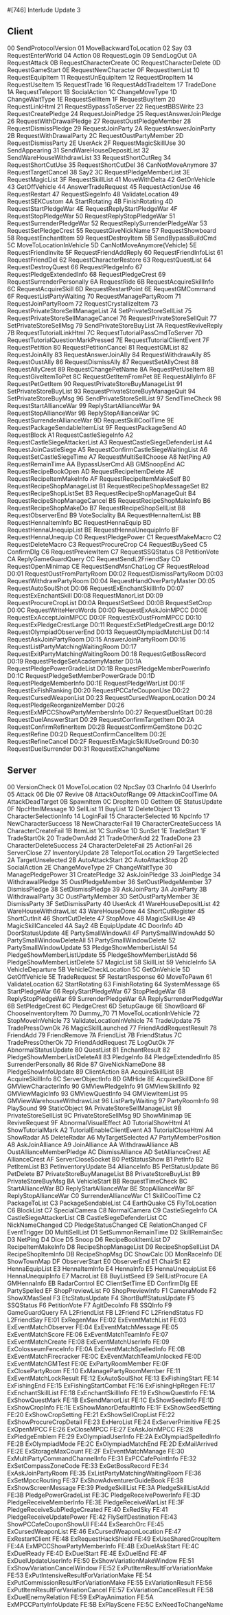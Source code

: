 #[746] Interlude Update 3
## Client
00 SendProtocolVersion
01 MoveBackwardToLocation
02 Say
03 RequestEnterWorld
04 Action
08 RequestLogin
09 SendLogOut
0A RequestAttack
0B RequestCharacterCreate
0C RequestCharacterDelete
0D RequestGameStart
0E RequestNewCharacter
0F RequestItemList
10 RequestEquipItem
11 RequestUnEquipItem
12 RequestDropItem
14 RequestUseItem
15 RequestTrade
16 RequestAddTradeItem
17 TradeDone
1A RequestTeleport
1B SocialAction
1C ChangeMoveType
1D ChangeWaitType
1E RequestSellItem
1F RequestBuyItem
20 RequestLinkHtml
21 RequestBypassToServer
22 RequestBBSWrite
23 RequestCreatePledge
24 RequestJoinPledge
25 RequestAnswerJoinPledge
26 RequestWithDrawalPledge
27 RequestOustPledgeMember
28 RequestDismissPledge
29 RequestJoinParty
2A RequestAnswerJoinParty
2B RequestWithDrawalParty
2C RequestOustPartyMember
2D RequestDismissParty
2E UserAck
2F RequestMagicSkillUse
30 SendAppearing
31 SendWareHouseDepositList
32 SendWareHouseWithdrawList
33 RequestShortCutReg
34 RequestShortCutUse
35 RequestShortCutDel
36 CanNotMoveAnymore
37 RequestTargetCancel
38 Say2
3C RequestPledgeMemberList
3E RequestMagicList
3F RequestSkillList
41 MoveWithDelta
42 GetOnVehicle
43 GetOffVehicle
44 AnswerTradeRequest
45 RequestActionUse
46 RequestRestart
47 RequestSiegeInfo
48 ValidateLocation
49 RequestSEKCustom
4A StartRotating
4B FinishRotating
4D RequestStartPledgeWar
4E RequestReplyStartPledgeWar
4F RequestStopPledgeWar
50 RequestReplyStopPledgeWar
51 RequestSurrenderPledgeWar
52 RequestReplySurrenderPledgeWar
53 RequestSetPledgeCrest
55 RequestGiveNickName
57 RequestShowboard
58 RequestEnchantItem
59 RequestDestroyItem
5B SendBypassBuildCmd
5C MoveToLocationInVehicle
5D CanNotMoveAnymore(Vehicle)
5E RequestFriendInvite
5F RequestFriendAddReply
60 RequestFriendInfoList
61 RequestFriendDel
62 RequestCharacterRestore
63 RequestQuestList
64 RequestDestroyQuest
66 RequestPledgeInfo
67 RequestPledgeExtendedInfo
68 RequestPledgeCrest
69 RequestSurrenderPersonally
6A RequestRide
6B RequestAcquireSkillInfo
6C RequestAcquireSkill
6D RequestRestartPoint
6E RequestGMCommand
6F RequestListPartyWaiting
70 RequestManagePartyRoom
71 RequestJoinPartyRoom
72 RequestCrystallizeItem
73 RequestPrivateStoreSellManageList
74 SetPrivateStoreSellList
75 RequestPrivateStoreSellManageCancel
76 RequestPrivateStoreSellQuit
77 SetPrivateStoreSellMsg
79 SendPrivateStoreBuyList
7A RequestReviveReply
7B RequestTutorialLinkHtml
7C RequestTutorialPassCmdToServer
7D RequestTutorialQuestionMarkPressed
7E RequestTutorialClientEvent
7F RequestPetition
80 RequestPetitionCancel
81 RequestGMList
82 RequestJoinAlly
83 RequestAnswerJoinAlly
84 RequestWithdrawAlly
85 RequestOustAlly
86 RequestDismissAlly
87 RequestSetAllyCrest
88 RequestAllyCrest
89 RequestChangePetName
8A RequestPetUseItem
8B RequestGiveItemToPet
8C RequestGetItemFromPet
8E RequestAllyInfo
8F RequestPetGetItem
90 RequestPrivateStoreBuyManageList
91 SetPrivateStoreBuyList
93 RequestPrivateStoreBuyManageQuit
94 SetPrivateStoreBuyMsg
96 SendPrivateStoreSellList
97 SendTimeCheck
98 RequestStartAllianceWar
99 ReplyStartAllianceWar
9A RequestStopAllianceWar
9B ReplyStopAllianceWar
9C RequestSurrenderAllianceWar
9D RequestSkillCoolTime
9E RequestPackageSendableItemList
9F RequestPackageSend
A0 RequestBlock
A1 RequestCastleSiegeInfo
A2 RequestCastleSiegeAttackerList
A3 RequestCastleSiegeDefenderList
A4 RequestJoinCastleSiege
A5 RequestConfirmCastleSiegeWaitingList
A6 RequestSetCastleSiegeTime
A7 RequestMultiSellChoose
A8 NetPing
A9 RequestRemainTime
AA BypassUserCmd
AB GMSnoopEnd
AC RequestRecipeBookOpen
AD RequestRecipeItemDelete
AE RequestRecipeItemMakeInfo
AF RequestRecipeItemMakeSelf
B0 RequestRecipeShopManageList
B1 RequestRecipeShopMessageSet
B2 RequestRecipeShopListSet
B3 RequestRecipeShopManageQuit
B4 RequestRecipeShopManageCancel
B5 RequestRecipeShopMakeInfo
B6 RequestRecipeShopMakeDo
B7 RequestRecipeShopSellList
B8 RequestObserverEnd
B9 VoteSociality
BA RequestHennaItemList
BB RequestHennaItemInfo
BC RequestHennaEquip
BD RequestHennaUnequipList
BE RequestHennaUnequipInfo
BF RequestHennaUnequip
C0 RequestPledgePower
C1 RequestMakeMacro
C2 RequestDeleteMacro
C3 RequestProcureCrop
C4 RequestBuySeed
C5 ConfirmDlg
C6 RequestPreviewItem
C7 RequestSSQStatus
C8 PetitionVote
CA ReplyGameGuardQuery
CC RequestSendL2FriendSay
CD RequestOpenMinimap
CE RequestSendMsnChatLog
CF RequestReload
D0:01 RequestOustFromPartyRoom
D0:02 RequestDismissPartyRoom
D0:03 RequestWithdrawPartyRoom
D0:04 RequestHandOverPartyMaster
D0:05 RequestAutoSoulShot
D0:06 RequestExEnchantSkillInfo
D0:07 RequestExEnchantSkill
D0:08 RequestManorList
D0:09 RequestProcureCropList
D0:0A RequestSetSeed
D0:0B RequestSetCrop
D0:0C RequestWriteHeroWords
D0:0D RequestExAskJoinMPCC
D0:0E RequestExAcceptJoinMPCC
D0:0F RequestExOustFromMPCC
D0:10 RequestExPledgeCrestLarge
D0:11 RequestExSetPledgeCrestLarge
D0:12 RequestOlympiadObserverEnd
D0:13 RequestOlympiadMatchList
D0:14 RequestAskJoinPartyRoom
D0:15 AnswerJoinPartyRoom
D0:16 RequestListPartyMatchingWaitingRoom
D0:17 RequestExitPartyMatchingWaitingRoom
D0:18 RequestGetBossRecord
D0:19 RequestPledgeSetAcademyMaster
D0:1A RequestPledgePowerGradeList
D0:1B RequestPledgeMemberPowerInfo
D0:1C RequestPledgeSetMemberPowerGrade
D0:1D RequestPledgeMemberInfo
D0:1E RequestPledgeWarList
D0:1F RequestExFishRanking
D0:20 RequestPCCafeCouponUse
D0:22 RequestCursedWeaponList
D0:23 RequestCursedWeaponLocation
D0:24 RequestPledgeReorganizeMember
D0:26 RequestExMPCCShowPartyMembersInfo
D0:27 RequestDuelStart
D0:28 RequestDuelAnswerStart
D0:29 RequestConfirmTargetItem
D0:2A RequestConfirmRefinerItem
D0:2B RequestConfirmGemStone
D0:2C RequestRefine
D0:2D RequestConfirmCancelItem
D0:2E RequestRefineCancel
D0:2F RequestExMagicSkillUseGround
D0:30 RequestDuelSurrender
D0:31 RequestExChangeName

## Server
00 VersionCheck
01 MoveToLocation
02 NpcSay
03 CharInfo
04 UserInfo
05 Attack
06 Die
07 Revive
08 AttackOutofRange
09 AttackinCoolTime
0A AttackDeadTarget
0B SpawnItem
0C DropItem
0D GetItem
0E StatusUpdate
0F NpcHtmlMessage
10 SellList
11 BuyList
12 DeleteObject
13 CharacterSelectionInfo
14 LoginFail
15 CharacterSelected
16 NpcInfo
17 NewCharacterSuccess
18 NewCharacterFail
19 CharacterCreateSuccess
1A CharacterCreateFail
1B ItemList
1C SunRise
1D SunSet
1E TradeStart
1F TradeStartOk
20 TradeOwnAdd
21 TradeOtherAdd
22 TradeDone
23 CharacterDeleteSuccess
24 CharacterDeleteFail
25 ActionFail
26 ServerClose
27 InventoryUpdate
28 TeleportToLocation
29 TargetSelected
2A TargetUnselected
2B AutoAttackStart
2C AutoAttackStop
2D SocialAction
2E ChangeMoveType
2F ChangeWaitType
30 ManagePledgePower
31 CreatePledge
32 AskJoinPledge
33 JoinPledge
34 WithdrawalPledge
35 OustPledgeMember
36 SetOustPledgeMember
37 DismissPledge
38 SetDismissPledge
39 AskJoinParty
3A JoinParty
3B WithdrawalParty
3C OustPartyMember
3D SetOustPartyMember
3E DismissParty
3F SetDismissParty
40 UserAck
41 WareHouseDepositList
42 WareHouseWithdrawList
43 WareHouseDone
44 ShortCutRegister
45 ShortCutInit
46 ShortCutDelete
47 StopMove
48 MagicSkillUse
49 MagicSkillCanceled
4A Say2
4B EquipUpdate
4C DoorInfo
4D DoorStatusUpdate
4E PartySmallWindowAll
4F PartySmallWindowAdd
50 PartySmallWindowDeleteAll
51 PartySmallWindowDelete
52 PartySmallWindowUpdate
53 PledgeShowMemberListAll
54 PledgeShowMemberListUpdate
55 PledgeShowMemberListAdd
56 PledgeShowMemberListDelete
57 MagicList
58 SkillList
59 VehicleInfo
5A VehicleDeparture
5B VehicleCheckLocation
5C GetOnVehicle
5D GetOffVehicle
5E TradeRequest
5F RestartResponse
60 MoveToPawn
61 ValidateLocation
62 StartRotating
63 FinishRotating
64 SystemMessage
65 StartPledgeWar
66 ReplyStartPledgeWar
67 StopPledgeWar
68 ReplyStopPledgeWar
69 SurrenderPledgeWar
6A ReplySurrenderPledgeWar
6B SetPledgeCrest
6C PledgeCrest
6D SetupGauge
6E ShowBoard
6F ChooseInventoryItem
70 Dummy_70
71 MoveToLocationInVehicle
72 StopMoveInVehicle
73 ValidateLocationInVehicle
74 TradeUpdate
75 TradePressOwnOk
76 MagicSkillLaunched
77 FriendAddRequestResult
78 FriendAdd
79 FriendRemove
7A FriendList
7B FriendStatus
7C TradePressOtherOk
7D FriendAddRequest
7E LogOutOk
7F AbnormalStatusUpdate
80 QuestList
81 EnchantResult
82 PledgeShowMemberListDeleteAll
83 PledgeInfo
84 PledgeExtendedInfo
85 SurrenderPersonally
86 Ride
87 GiveNickNameDone
88 PledgeShowInfoUpdate
89 ClientAction
8A AcquireSkillList
8B AcquireSkillInfo
8C ServerObjectInfo
8D GMHide
8E AcquireSkillDone
8F GMViewCharacterInfo
90 GMViewPledgeInfo
91 GMViewSkillInfo
92 GMViewMagicInfo
93 GMViewQuestInfo
94 GMViewItemList
95 GMViewWarehouseWithdrawList
96 ListPartyWaiting
97 PartyRoomInfo
98 PlaySound
99 StaticObject
9A PrivateStoreSellManageList
9B PrivateStoreSellList
9C PrivateStoreSellMsg
9D ShowMinimap
9E ReviveRequest
9F AbnormalVisualEffect
A0 TutorialShowHtml
A1 ShowTutorialMark
A2 TutorialEnableClientEvent
A3 TutorialCloseHtml
A4 ShowRadar
A5 DeleteRadar
A6 MyTargetSelected
A7 PartyMemberPosition
A8 AskJoinAlliance
A9 JoinAlliance
AA WithdrawAlliance
AB OustAllianceMemberPledge
AC DismissAlliance
AD SetAllianceCrest
AE AllianceCrest
AF ServerCloseSocket
B0 PetStatusShow
B1 PetInfo
B2 PetItemList
B3 PetInventoryUpdate
B4 AllianceInfo
B5 PetStatusUpdate
B6 PetDelete
B7 PrivateStoreBuyManageList
B8 PrivateStoreBuyList
B9 PrivateStoreBuyMsg
BA VehicleStart
BB RequestTimeCheck
BC StartAllianceWar
BD ReplyStartAllianceWar
BE StopAllianceWar
BF ReplyStopAllianceWar
C0 SurrenderAllianceWar
C1 SkillCoolTime
C2 PackageToList
C3 PackageSendableList
C4 EarthQuake
C5 FlyToLocation
C6 BlockList
C7 SpecialCamera
C8 NormalCamera
C9 CastleSiegeInfo
CA CastleSiegeAttackerList
CB CastleSiegeDefenderList
CC NickNameChanged
CD PledgeStatusChanged
CE RelationChanged
CF EventTrigger
D0 MultiSellList
D1 SetSummonRemainTime
D2 SkillRemainSec
D3 NetPing
D4 Dice
D5 Snoop
D6 RecipeBookItemList
D7 RecipeItemMakeInfo
D8 RecipeShopManageList
D9 RecipeShopSellList
DA RecipeShopItemInfo
DB RecipeShopMsg
DC ShowCalc
DD MonRaceInfo
DE ShowTownMap
DF ObserverStart
E0 ObserverEnd
E1 ChairSit
E2 HennaEquipList
E3 HennaItemInfo
E4 HennaInfo
E5 HennaUnequipList
E6 HennaUnequipInfo
E7 MacroList
E8 BuyListSeed
E9 SellListProcure
EA GMHennaInfo
EB RadarControl
EC ClientSetTime
ED ConfirmDlg
EE PartySpelled
EF ShopPreviewList
F0 ShopPreviewInfo
F1 CameraMode
F2 ShowXMasSeal
F3 EtcStatusUpdate
F4 ShortBuffStatusUpdate
F5 SSQStatus
F6 PetitionVote
F7 AgitDecoInfo
F8 SSQInfo
F9 GameGuardQuery
FA L2FriendList
FB L2Friend
FC L2FriendStatus
FD L2FriendSay
FE:01 ExRegenMax
FE:02 ExEventMatchList
FE:03 ExEventMatchObserver
FE:04 ExEventMatchMessage
FE:05 ExEventMatchScore
FE:06 ExEventMatchTeamInfo
FE:07 ExEventMatchCreate
FE:08 ExEventMatchUserInfo
FE:09 ExColosseumFenceInfo
FE:0A ExEventMatchSpelledInfo
FE:0B ExEventMatchFirecracker
FE:0C ExEventMatchTeamUnlocked
FE:0D ExEventMatchGMTest
FE:0E ExPartyRoomMember
FE:0F ExClosePartyRoom
FE:10 ExManagePartyRoomMember
FE:11 ExEventMatchLockResult
FE:12 ExAutoSoulShot
FE:13 ExFishingStart
FE:14 ExFishingEnd
FE:15 ExFishingStartCombat
FE:16 ExFishingHpRegen
FE:17 ExEnchantSkillList
FE:18 ExEnchantSkillInfo
FE:19 ExShowQuestInfo
FE:1A ExShowQuestMark
FE:1B ExSendManorList
FE:1C ExShowSeedInfo
FE:1D ExShowCropInfo
FE:1E ExShowManorDefaultInfo
FE:1F ExShowSeedSetting
FE:20 ExShowCropSetting
FE:21 ExShowSellCropList
FE:22 ExShowProcureCropDetail
FE:23 ExHeroList
FE:24 ExServerPrimitive
FE:25 ExOpenMPCC
FE:26 ExCloseMPCC
FE:27 ExAskJoinMPCC
FE:28 ExPledgeEmblem
FE:29 ExOlympiadUserInfo
FE:2A ExOlympiadSpelledInfo
FE:2B ExOlympiadMode
FE:2C ExOlympiadMatchEnd
FE:2D ExMailArrived
FE:2E ExStorageMaxCount
FE:2F ExEventMatchManage
FE:30 ExMultiPartyCommandChannelInfo
FE:31 ExPCCafePointInfo
FE:32 ExSetCompassZoneCode
FE:33 ExGetBossRecord
FE:34 ExAskJoinPartyRoom
FE:35 ExListPartyMatchingWaitingRoom
FE:36 ExSetMpccRouting
FE:37 ExShowAdventurerGuideBook
FE:38 ExShowScreenMessage
FE:39 PledgeSkillList
FE:3A PledgeSkillListAdd
FE:3B PledgePowerGradeList
FE:3C PledgeReceivePowerInfo
FE:3D PledgeReceiveMemberInfo
FE:3E PledgeReceiveWarList
FE:3F PledgeReceiveSubPledgeCreated
FE:40 ExRedSky
FE:41 PledgeReceiveUpdatePower
FE:42 FlySelfDestination
FE:43 ShowPCCafeCouponShowUI
FE:44 ExSearchOrc
FE:45 ExCursedWeaponList
FE:46 ExCursedWeaponLocation
FE:47 ExRestartClient
FE:48 ExRequestHackShield
FE:49 ExUseSharedGroupItem
FE:4A ExMPCCShowPartyMemberInfo
FE:4B ExDuelAskStart
FE:4C ExDuelReady
FE:4D ExDuelStart
FE:4E ExDuelEnd
FE:4F ExDuelUpdateUserInfo
FE:50 ExShowVariationMakeWindow
FE:51 ExShowVariationCancelWindow
FE:52 ExPutItemResultForVariationMake
FE:53 ExPutIntensiveResultForVariationMake
FE:54 ExPutCommissionResultForVariationMake
FE:55 ExVariationResult
FE:56 ExPutItemResultForVariationCancel
FE:57 ExVariationCancelResult
FE:58 ExDuelEnemyRelation
FE:59 ExPlayAnimation
FE:5A ExMPCCPartyInfoUpdate
FE:5B ExPlayScene
FE:5C ExNeedToChangeName
